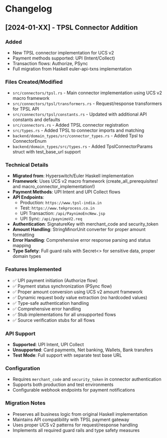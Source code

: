 # Changelog

## [2024-01-XX] - TPSL Connector Addition

### Added
- New TPSL connector implementation for UCS v2
- Payment methods supported: UPI (Intent/Collect)
- Transaction flows: Authorize, PSync
- Full migration from Haskell euler-api-txns implementation

### Files Created/Modified
- `src/connectors/tpsl.rs` - Main connector implementation using UCS v2 macro framework
- `src/connectors/tpsl/transformers.rs` - Request/response transformers for TPSL API
- `src/connectors/tpsl/constants.rs` - Updated with additional API constants and defaults
- `src/connectors.rs` - Added TPSL connector registration
- `src/types.rs` - Added TPSL to connector imports and matching
- `backend/domain_types/src/connector_types.rs` - Added Tpsl to ConnectorEnum
- `backend/domain_types/src/types.rs` - Added TpslConnectorParams struct with test_base_url support

### Technical Details
- **Migrated from**: Hyperswitch/Euler Haskell implementation
- **Framework**: Uses UCS v2 macro framework (create_all_prerequisites! and macro_connector_implementation!)
- **Payment Methods**: UPI Intent and UPI Collect flows
- **API Endpoints**:
  - Production: `https://www.tpsl-india.in`
  - Test: `https://www.tekprocess.co.in`
  - UPI Transaction: `/api/PaynimoEncNew.jsp`
  - UPI Sync: `/api/paynimoV2.req`
- **Authentication**: SignatureKey with merchant_code and security_token
- **Amount Handling**: StringMinorUnit converter for proper amount formatting
- **Error Handling**: Comprehensive error response parsing and status mapping
- **Type Safety**: Full guard rails with Secret<> for sensitive data, proper domain types

### Features Implemented
- ✅ UPI payment initiation (Authorize flow)
- ✅ Payment status synchronization (PSync flow)
- ✅ Proper amount conversion using UCS v2 amount framework
- ✅ Dynamic request body value extraction (no hardcoded values)
- ✅ Type-safe authentication handling
- ✅ Comprehensive error handling
- ✅ Stub implementations for all unsupported flows
- ✅ Source verification stubs for all flows

### API Support
- **Supported**: UPI Intent, UPI Collect
- **Unsupported**: Card payments, Net banking, Wallets, Bank transfers
- **Test Mode**: Full support with separate test base URL

### Configuration
- Requires `merchant_code` and `security_token` in connector authentication
- Supports both production and test environments
- Configurable webhook endpoints for payment notifications

### Migration Notes
- Preserves all business logic from original Haskell implementation
- Maintains API compatibility with TPSL payment gateway
- Uses proper UCS v2 patterns for request/response handling
- Implements all required guard rails and type safety measures